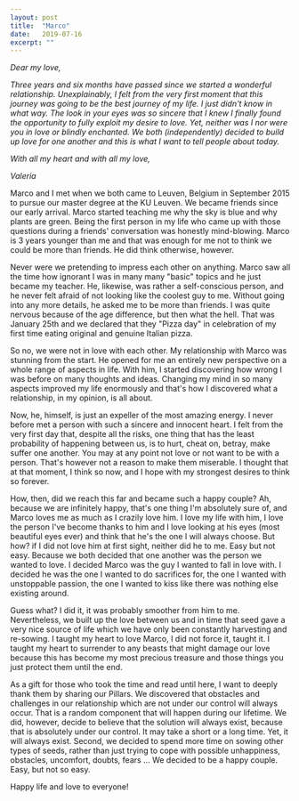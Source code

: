 ```yaml
---
layout: post
title:  "Marco"
date:   2019-07-16
excerpt: ""
---
```


<em>
  <p>
Dear my love,



Three years and six months have passed since we started a wonderful relationship. Unexplainably, I felt from the very first moment that this journey was going to be the best journey of my life. I just didn't know in what way. The look in your eyes was so sincere that I knew I finally found the opportunity to fully exploit my desire to love. Yet, neither was I nor were you in love or blindly enchanted. We both (independently) decided to build up love for one another and this is what I want to tell people about today.



With all my heart and with all my love,



Valeria
</p>

</em>

Marco and I met when we both came to Leuven, Belgium in September 2015 to pursue our master degree at the KU Leuven. We became friends since our early arrival. Marco started teaching me why the sky is blue and why plants are green. Being the first person in my life who came up with those questions during a friends' conversation was honestly mind-blowing. Marco is 3 years younger than me and that was enough for me not to think we could be more than friends. He did think otherwise, however. 



Never were we pretending to impress each other on anything. Marco saw all the time how ignorant I was in many many "basic" topics and he just became my teacher. He, likewise, was rather a self-conscious person, and he never felt afraid of not looking like the coolest guy to me. Without going into any more details, he asked me to be more than friends. I was quite nervous because of the age difference, but then what the hell. That was January 25th and we declared that they "Pizza day" in celebration of my first time eating original and genuine Italian pizza. 



So no, we were not in love with each other. My relationship with Marco was stunning from the start. He opened for me an entirely new perspective on a whole range of aspects in life. With him, I started discovering how wrong I was before on many thoughts and ideas. Changing my mind in so many aspects improved my life enormously and that's how I discovered what a relationship, in my opinion, is all about. 



Now, he, himself, is just an expeller of the most amazing energy. I never before met a person with such a sincere and innocent heart. I felt from the very first day that, despite all the risks, one thing that has the least probability of happening between us, is to hurt, cheat on, betray, make suffer one another. You may at any point not love or not want to be with a person. That's however not a reason to make them miserable. I thought that at that moment, I think so now, and I hope with my strongest desires to think so forever. 



How, then, did we reach this far and became such a happy couple? Ah, because we are infinitely happy, that's one thing I'm absolutely sure of, and Marco loves me as much as I crazily love him. I love my life with him, I love the person I've become thanks to him and I love looking at his eyes (most beautiful eyes ever) and think that he's the one I will always choose. But how? if I did not love him at first sight, neither did he to me. Easy but not easy. Because we both decided that one another was the person we wanted to love. I decided Marco was the guy I wanted to fall in love with. I decided he was the one I wanted to do sacrifices for, the one I wanted with unstoppable passion, the one I wanted to kiss like there was nothing else existing around. 



Guess what? I did it, it was probably smoother from him to me. Nevertheless, we built up the love between us and in time that seed gave a very nice source of life which we have only been constantly harvesting and re-sowing.  I taught my heart to love Marco, I did not force it, taught it. I taught my heart to surrender to any beasts that might damage our love because this has become my most precious treasure and those things you just protect them until the end. 



As a gift for those who took the time and read until here, I want to deeply thank them by sharing our Pillars. We discovered that obstacles and challenges in our relationship which are not under our control will always occur. That is a random component that will happen during our lifetime. We did, however, decide to believe that the solution will always exist, because that is absolutely under our control. It may take a short or a long time. Yet, it will always exist. Second, we decided to spend more time on sowing other types of seeds, rather than just trying to cope with possible unhappiness, obstacles, uncomfort, doubts, fears ... We decided to be a happy couple. Easy, but not so easy.



Happy life and love to everyone!
